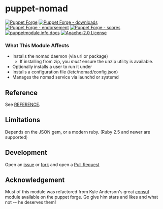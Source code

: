 # puppet-nomad

[![Puppet Forge](https://img.shields.io/puppetforge/v/puppet/nomad.svg)](https://forge.puppetlabs.com/puppet/nomad)
[![Puppet Forge - downloads](https://img.shields.io/puppetforge/dt/puppet/nomad.svg)](https://forge.puppetlabs.com/puppet/nomad)
[![Puppet Forge - endorsement](https://img.shields.io/puppetforge/e/puppet/nomad.svg)](https://forge.puppetlabs.com/puppet/nomad)
[![Puppet Forge - scores](https://img.shields.io/puppetforge/f/puppet/nomad.svg)](https://forge.puppetlabs.com/puppet/nomad)
[![puppetmodule.info docs](http://www.puppetmodule.info/images/badge.png)](http://www.puppetmodule.info/m/puppet-nomad)
[![Apache-2.0 License](https://img.shields.io/github/license/voxpupuli/puppet-nomad.svg)](LICENSE)

### What This Module Affects

* Installs the nomad daemon (via url or package)
  * If installing from zip, you *must* ensure the unzip utility is available.
* Optionally installs a user to run it under
* Installs a configuration file (/etc/nomad/config.json)
* Manages the nomad service via launchd or systemd

## Reference

See [REFERENCE](REFERENCE.md).

## Limitations

Depends on the JSON gem, or a modern ruby. (Ruby 2.5 and newer are supported)

## Development
Open an [issue](https://github.com/voxpupuli/puppet-nomad/issues) or
[fork](https://github.com/voxpupuli/puppet-nomad/fork) and open a
[Pull Request](https://github.com/voxpupuli/puppet-nomad/pulls)

## Acknowledgement

Must of this module was refactored from Kyle Anderson's great [consul](https://github.com/solarkennedy/puppet-consul) module available on the puppet forge. Go give him stars and likes and what not -- he deserves them!
